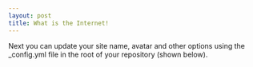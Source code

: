 ```yaml
---
layout: post
title: What is the Internet!
---
```


Next you can update your site name, avatar and other options using the _config.yml file in the root of your repository (shown below).
